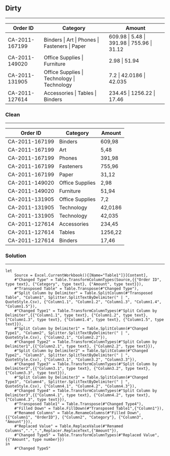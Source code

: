 
## Dirty
---

| Order ID       | Category             | Amount                            |
| -------------- | -------------------- | --------------------------------- |
| CA-2011-167199 | Binders \| Art \| Phones \| Fasteners \| Paper | 609.98 \| 5.48 \| 391.98 \| 755.96 \| 31.12 |
| CA-2011-149020 | Office Supplies \| Furniture                   | 2.98 \| 51.94                     |
| CA-2011-131905 | Office Supplies \| Technology \| Technology    | 7.2 \| 42.0186 \| 42.035          |
| CA-2011-127614 | Accessories \| Tables \| Binders               | 234.45 \| 1256.22 \| 17.46        |

### Clean
------

| Order ID       | Category        | Amount  |
| -------------- | --------------- | ------- |
| CA-2011-167199 | Binders         | 609,98  |
| CA-2011-167199 | Art             | 5,48    |
| CA-2011-167199 | Phones          | 391,98  |
| CA-2011-167199 | Fasteners       | 755,96  |
| CA-2011-167199 | Paper           | 31,12   |
| CA-2011-149020 | Office Supplies | 2,98    |
| CA-2011-149020 | Furniture       | 51,94   |
| CA-2011-131905 | Office Supplies | 7,2     |
| CA-2011-131905 | Technology      | 42,0186 |
| CA-2011-131905 | Technology      | 42,035  |
| CA-2011-127614 | Accessories     | 234,45  |
| CA-2011-127614 | Tables          | 1256,22 |
| CA-2011-127614 | Binders         | 17,46   |

### Solution
------

```powerquery
let
    Source = Excel.CurrentWorkbook(){[Name="Table1"]}[Content],
    #"Changed Type" = Table.TransformColumnTypes(Source,{{"Order ID", type text}, {"Category", type text}, {"Amount", type text}}),
    #"Transposed Table" = Table.Transpose(#"Changed Type"),
    #"Split Column by Delimiter" = Table.SplitColumn(#"Transposed Table", "Column1", Splitter.SplitTextByDelimiter(" | ", QuoteStyle.Csv), {"Column1.1", "Column1.2", "Column1.3", "Column1.4", "Column1.5"}),
    #"Changed Type1" = Table.TransformColumnTypes(#"Split Column by Delimiter",{{"Column1.1", type text}, {"Column1.2", type text}, {"Column1.3", type text}, {"Column1.4", type text}, {"Column1.5", type text}}),
    #"Split Column by Delimiter1" = Table.SplitColumn(#"Changed Type1", "Column2", Splitter.SplitTextByDelimiter(" | ", QuoteStyle.Csv), {"Column2.1", "Column2.2"}),
    #"Changed Type2" = Table.TransformColumnTypes(#"Split Column by Delimiter1",{{"Column2.1", type text}, {"Column2.2", type text}}),
    #"Split Column by Delimiter2" = Table.SplitColumn(#"Changed Type2", "Column3", Splitter.SplitTextByDelimiter(" | ", QuoteStyle.Csv), {"Column3.1", "Column3.2", "Column3.3"}),
    #"Changed Type3" = Table.TransformColumnTypes(#"Split Column by Delimiter2",{{"Column3.1", type text}, {"Column3.2", type text}, {"Column3.3", type text}}),
    #"Split Column by Delimiter3" = Table.SplitColumn(#"Changed Type3", "Column4", Splitter.SplitTextByDelimiter(" | ", QuoteStyle.Csv), {"Column4.1", "Column4.2", "Column4.3"}),
    #"Changed Type4" = Table.TransformColumnTypes(#"Split Column by Delimiter3",{{"Column4.1", type text}, {"Column4.2", type text}, {"Column4.3", type text}}),
    #"Transposed Table1" = Table.Transpose(#"Changed Type4"),
    #"Filled Down" = Table.FillDown(#"Transposed Table1",{"Column1"}),
    #"Renamed Columns" = Table.RenameColumns(#"Filled Down",{{"Column1", "OrderID"}, {"Column2", "Category"}, {"Column3", "Amount"}}),
    #"Replaced Value" = Table.ReplaceValue(#"Renamed Columns",".",",",Replacer.ReplaceText,{"Amount"}),
    #"Changed Type5" = Table.TransformColumnTypes(#"Replaced Value",{{"Amount", type number}})
in
    #"Changed Type5"
```
